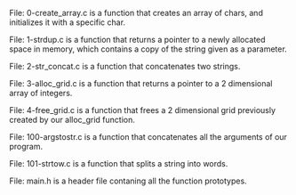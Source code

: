 File: 0-create_array.c is a function that creates an array of chars, and initializes it with a specific char.

File: 1-strdup.c is a function that returns a pointer to a newly allocated space in memory, which contains a copy of the string given as a parameter.

File: 2-str_concat.c is a function that concatenates two strings.

File: 3-alloc_grid.c is a function that returns a pointer to a 2 dimensional array of integers.

File: 4-free_grid.c is a function that frees a 2 dimensional grid previously created by our alloc_grid function.

File: 100-argstostr.c is a function that concatenates all the arguments of our program.

File: 101-strtow.c is a function that splits a string into words.

File: main.h is a header file contaning all the function prototypes.
